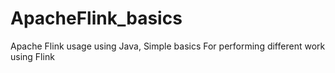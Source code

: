 # ApacheFlink_basics
Apache Flink usage using Java, Simple basics For performing different work using Flink

